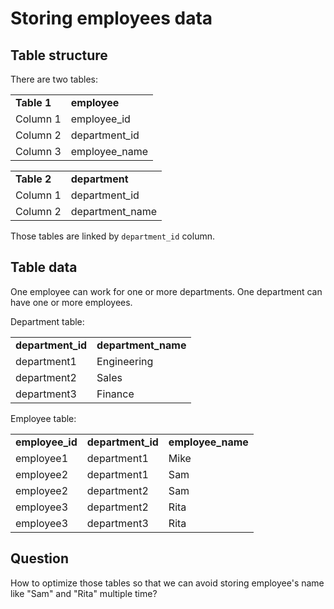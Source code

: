 # Storing employees data

## Table structure

There are two tables:

<table>
 <tr> <td> <b> Table 1 </b> </td>
  <td><b>employee</b></td> </tr>
 <tr> <td> Column 1 </td> <td>employee_id</td> </tr>
 <tr> <td> Column 2 </td> <td>department_id</td> </tr>
 <tr> <td> Column 3 </td> <td>employee_name</td> </tr>
</table>

<table>
 <tr> <td> <b> Table 2 </b> </td>
  <td><b>department</b></td> </tr>
 <tr> <td> Column 1 </td> <td>department_id</td> </tr>
 <tr> <td> Column 2 </td> <td>department_name</td> </tr>
</table>

Those tables are linked by `department_id` column.

## Table data

One employee can work for one or more departments. One department can have one or more employees.

Department table:
<table>
 <tr> <td> <b> department_id </b> </td>
  <td><b>department_name</b></td> </tr>
 <tr> <td> department1 </td> <td>Engineering</td> </tr>
 <tr> <td> department2 </td> <td>Sales</td> </tr>
 <tr> <td> department3 </td> <td>Finance</td> </tr>
</table>

Employee table:
<table>
 <tr> <td> <b> employee_id </b> </td>
  <td><b>department_id</b></td> 
  <td><b>employee_name</b></td> </tr>
 <tr> <td> employee1 </td> <td>department1</td> 
   <td>Mike</td></tr>
 <tr> <td> employee2 </td> <td>department1</td> 
   <td>Sam</td></tr>
 <tr> <td> employee2 </td> <td>department2</td>
   <td>Sam</td></tr>
 <tr> <td> employee3 </td> <td>department2</td> <td>Rita</td> </tr>
 <tr> <td> employee3 </td> <td>department3</td> <td>Rita</td> </tr>
</table>

## Question

How to optimize those tables so that we can avoid storing employee's name like "Sam" and "Rita" multiple time?


